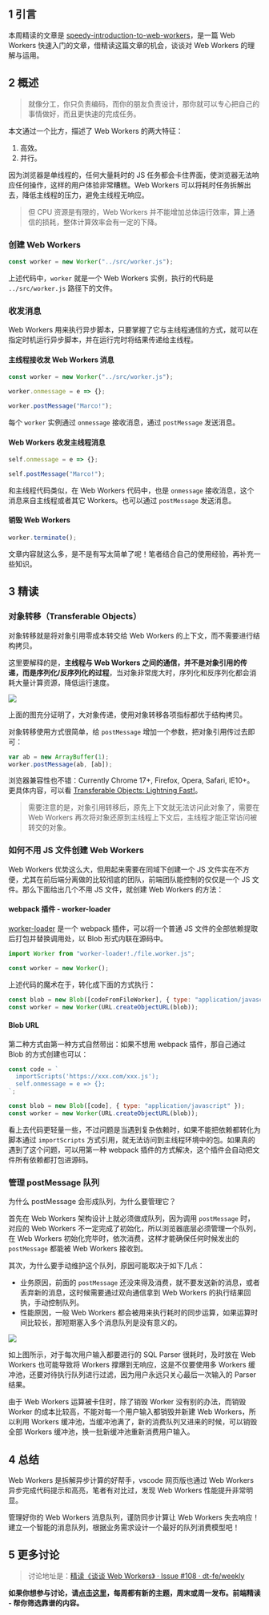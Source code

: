 ## 1 引言

本周精读的文章是 [speedy-introduction-to-web-workers](https://auth0.com/blog/speedy-introduction-to-web-workers/)，是一篇 Web Workers 快速入门的文章，借精读这篇文章的机会，谈谈对 Web Workers 的理解与运用。

## 2 概述

> 就像分工，你只负责编码，而你的朋友负责设计，那你就可以专心把自己的事情做好，而且更快速的完成任务。

本文通过一个比方，描述了 Web Workers 的两大特征：

1. 高效。
2. 并行。

因为浏览器是单线程的，任何大量耗时的 JS 任务都会卡住界面，使浏览器无法响应任何操作，这样的用户体验非常糟糕。Web Workers 可以将耗时任务拆解出去，降低主线程的压力，避免主线程无响应。

> 但 CPU 资源是有限的，Web Workers 并不能增加总体运行效率，算上通信的损耗，整体计算效率会有一定的下降。

### 创建 Web Workers

```javascript
const worker = new Worker("../src/worker.js");
```

上述代码中，`worker` 就是一个 Web Workers 实例，执行的代码是 `../src/worker.js` 路径下的文件。

### 收发消息

Web Workers 用来执行异步脚本，只要掌握了它与主线程通信的方式，就可以在指定时机运行异步脚本，并在运行完时将结果传递给主线程。

#### 主线程接收发 Web Workers 消息

```javascript
const worker = new Worker("../src/worker.js");

worker.onmessage = e => {};

worker.postMessage("Marco!");
```

每个 `worker` 实例通过 `onmessage` 接收消息，通过 `postMessage` 发送消息。

#### Web Workers 收发主线程消息

```javascript
self.onmessage = e => {};

self.postMessage("Marco!");
```

和主线程代码类似，在 Web Workers 代码中，也是 `onmessage` 接收消息，这个消息来自主线程或者其它 Workers。也可以通过 `postMessage` 发送消息。

#### 销毁 Web Workers

```javascript
worker.terminate();
```

文章内容就这么多，是不是有写太简单了呢！笔者结合自己的使用经验，再补充一些知识。

## 3 精读

### 对象转移（Transferable Objects）

对象转移就是将对象引用零成本转交给 Web Workers 的上下文，而不需要进行结构拷贝。

这里要解释的是，**主线程与 Web Workers 之间的通信，并不是对象引用的传递，而是序列化/反序列化的过程**，当对象非常庞大时，序列化和反序列化都会消耗大量计算资源，降低运行速度。

![](https://img.alicdn.com/tfs/TB17Y7BjgHqK1RjSZFgXXa7JXXa-577-318.png)

上面的图充分证明了，大对象传递，使用对象转移各项指标都优于结构拷贝。

对象转移使用方式很简单，给 `postMessage` 增加一个参数，把对象引用传过去即可：

```javascript
var ab = new ArrayBuffer(1);
worker.postMessage(ab, [ab]);
```

浏览器兼容性也不错：Currently Chrome 17+, Firefox, Opera, Safari, IE10+。更具体内容，可以看 [Transferable Objects: Lightning Fast!](https://developers.google.com/web/updates/2011/12/Transferable-Objects-Lightning-Fast)。

> 需要注意的是，对象引用转移后，原先上下文就无法访问此对象了，需要在 Web Workers 再次将对象还原到主线程上下文后，主线程才能正常访问被转交的对象。

### 如何不用 JS 文件创建 Web Workers

Web Workers 优势这么大，但用起来需要在同域下创建一个 JS 文件实在不方便，尤其在前后端分离做的比较彻底的团队，前端团队能控制的仅仅是一个 JS 文件。那么下面给出几个不用 JS 文件，就创建 Web Workers 的方法：

#### webpack 插件 - worker-loader

[worker-loader](https://github.com/webpack-contrib/worker-loader) 是一个 webpack 插件，可以将一个普通 JS 文件的全部依赖提取后打包并替换调用处，以 Blob 形式内联在源码中。

```javascript
import Worker from "worker-loader!./file.worker.js";

const worker = new Worker();
```

上述代码的魔术在于，转化成下面的方式执行：

```javascript
const blob = new Blob([codeFromFileWorker], { type: "application/javascript" });
const worker = new Worker(URL.createObjectURL(blob));
```

#### Blob URL

第二种方式由第一种方式自然带出：如果不想用 webpack 插件，那自己通过 Blob 的方式创建也可以：

```javascript
const code = `
  importScripts('https://xxx.com/xxx.js');
  self.onmessage = e => {};
`;

const blob = new Blob([code], { type: "application/javascript" });
const worker = new Worker(URL.createObjectURL(blob));
```

看上去代码更轻量一些，不过问题是当遇到复杂依赖时，如果不能把依赖都转化为脚本通过 `importScripts` 方式引用，就无法访问到主线程环境中的包。如果真的遇到了这个问题，可以用第一种 webpack 插件的方式解决，这个插件会自动把文件所有依赖都打包进源码。

### 管理 postMessage 队列

为什么 postMessage 会形成队列，为什么要管理它？

首先在 Web Workers 架构设计上就必须做成队列，因为调用 `postMessage` 时，对应的 Web Workers 不一定完成了初始化，所以浏览器底层必须管理一个队列，在 Web Workers 初始化完毕时，依次消费，这样才能确保任何时候发出的 `postMessage` 都能被 Web Workers 接收到。

其次，为什么要手动维护这个队列，原因可能取决于如下几点：

- 业务原因，前面的 `postMessage` 还没来得及消费，就不要发送新的消息，或者丢弃新的消息，这时候需要通过双向通信拿到 Web Workers 的执行结果回执，手动控制队列。
- 性能原因，一般 Web Workers 都会被用来执行耗时的同步运算，如果运算时间比较长，那短期塞入多个消息队列是没有意义的。

![](https://img.alicdn.com/tfs/TB1QzMIjbPpK1RjSZFFXXa5PpXa-1828-982.png)

如上图所示，对于每次用户输入都要进行的 SQL Parser 很耗时，及时放在 Web Workers 也可能导致将 Workers 撑爆到无响应，这是不仅要使用多 Workers 缓冲池，还要对待执行队列进行过滤，因为用户永远只关心最后一次输入的 Parser 结果。

由于 Web Workers 运算被卡住时，除了销毁 Worker 没有别的办法，而销毁 Worker 的成本比较高，不能对每一个用户输入都销毁并新建 Web Workers，所以利用 Workers 缓冲池，当缓冲池满了，新的消费队列又进来的时候，可以销毁全部 Workers 缓冲池，换一批新缓冲池重新消费用户输入。

## 4 总结

Web Workers 是拆解异步计算的好帮手，vscode 网页版也通过 Web Workers 异步完成代码提示和高亮，笔者有对比过，发现 Web Workers 性能提升非常明显。

管理好你的 Web Workers 消息队列，谨防同步计算让 Web Workers 失去响应！建立一个智能的消息队列，根据业务需求设计一个最好的队列消费模型吧！

## 5 更多讨论

> 讨论地址是：[精读《谈谈 Web Workers》 · Issue #108 · dt-fe/weekly](https://github.com/dt-fe/weekly/issues/108)

**如果你想参与讨论，请[点击这里](https://github.com/dt-fe/weekly)，每周都有新的主题，周末或周一发布。前端精读 - 帮你筛选靠谱的内容。**
